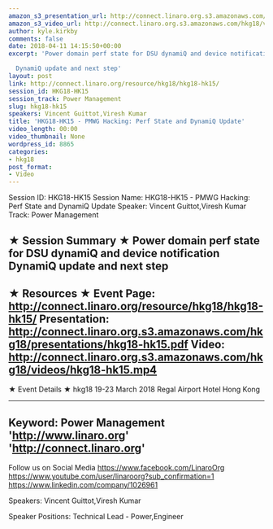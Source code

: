 ```yaml
---
amazon_s3_presentation_url: http://connect.linaro.org.s3.amazonaws.com/hkg18/presentations/hkg18-hk15.pdf
amazon_s3_video_url: http://connect.linaro.org.s3.amazonaws.com/hkg18/videos/hkg18-hk15.mp4
author: kyle.kirkby
comments: false
date: 2018-04-11 14:15:50+00:00
excerpt: 'Power domain perf state for DSU dynamiQ and device notification

  DynamiQ update and next step'
layout: post
link: http://connect.linaro.org/resource/hkg18/hkg18-hk15/
session_id: HKG18-HK15
session_track: Power Management
slug: hkg18-hk15
speakers: Vincent Guittot,Viresh Kumar
title: 'HKG18-HK15 - PMWG Hacking: Perf State and DynamiQ Update'
video_length: 00:00
video_thumbnail: None
wordpress_id: 8865
categories:
- hkg18
post_format:
- Video
---
```


Session ID: HKG18-HK15
Session Name: HKG18-HK15 - PMWG Hacking: Perf State and DynamiQ Update
Speaker: Vincent Guittot,Viresh Kumar
Track: Power Management


★ Session Summary ★
Power domain perf state for DSU dynamiQ and device notification
DynamiQ update and next step
---------------------------------------------------
★ Resources ★
Event Page: http://connect.linaro.org/resource/hkg18/hkg18-hk15/
Presentation: http://connect.linaro.org.s3.amazonaws.com/hkg18/presentations/hkg18-hk15.pdf
Video: http://connect.linaro.org.s3.amazonaws.com/hkg18/videos/hkg18-hk15.mp4
 ---------------------------------------------------
★ Event Details ★
hkg18
19-23 March 2018 
Regal Airport Hotel Hong Kong

---------------------------------------------------
Keyword: Power Management
'http://www.linaro.org'
'http://connect.linaro.org'
---------------------------------------------------
Follow us on Social Media
https://www.facebook.com/LinaroOrg
https://www.youtube.com/user/linaroorg?sub_confirmation=1
https://www.linkedin.com/company/1026961

Speakers: Vincent Guittot,Viresh Kumar

Speaker Positions: Technical Lead - Power,Engineer



